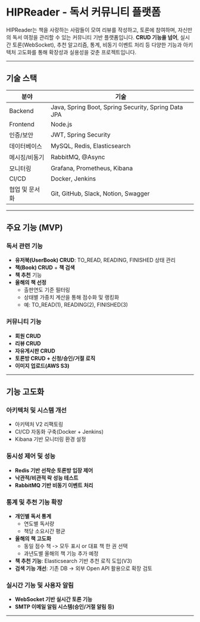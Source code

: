 # HIPReader - 독서 커뮤니티 플랫폼

HIPReader는 책을 사랑하는 사람들이 모여 리뷰를 작성하고, 토론에 참여하며, 자신만의 독서 여정을 관리할 수 있는 커뮤니티 기반 플랫폼입니다.
**CRUD 기능을 넘어**, 실시간 토론(WebSocket), 추천 알고리즘, 통계, 비동기 이벤트 처리 등 다양한 기능과 아키텍처 고도화를 통해 확장성과 실용성을 갖춘 프로젝트입니다.

---

## 기술 스택
|분야|기술|
|---|---|
|Backend| Java, Spring Boot, Spring Security, Spring Data JPA|
|Frontend| Node.js|
|인증/보안| JWT, Spring Security|
|데이터베이스| MySQL, Redis, Elasticsearch|
|메시징/비동기| RabbitMQ, @Async|
|모니터링| Grafana, Prometheus, Kibana|
|CI/CD| Docker, Jenkins|
|협업 및 문서화| Git, GitHub, Slack, Notion, Swagger|

---

## 주요 기능 (MVP)

### 독서 관련 기능
- **유저북(UserBook) CRUD**: TO_READ, READING, FINISHED 상태 관리
- **책(Book) CRUD** + **책 검색**
- **책 추천** 기능
- **올해의 책 선정**
  - 출판연도 기준 필터링
  - 상태별 가중치 계산을 통해 점수화 및 랭킹화
  - 예: TO_READ(1), READING(2), FINISHED(3)

### 커뮤니티 기능
- **회원 CRUD**
- **리뷰 CRUD**
- **자유게시판 CRUD**
- **토론방 CRUD + 신청/승인/거절 로직**
- **이미지 업로드(AWS S3)**

---

## 기능 고도화

### 아키텍처 및 시스템 개선
- 아키텍처 V2 리팩토링
- CI/CD 자동화 구축(Docker + Jenkins)
- Kibana 기반 모니터링 환경 설정

### 동시성 제어 및 성능
- **Redis 기반 선착순 토론방 입장 제어**
- **낙관적/비관적 락 성능 테스트**
- **RabbitMQ 기반 비동기 이벤트 처리**

### 통계 및 추천 기능 확장
- **개인별 독서 통계**
  - 연도별 독서량
  - 책당 소요시간 평균
- **올해의 책 고도화**
  - 동일 점수 책 -> 모두 표시 or 대표 책 한 권 선택
  - 과년도별 올해의 책 기능 추가 예정
- **책 추천 기능**: Elasticsearch 기반 추천 로직 도입(V3)
- **검색 기능 개선**: 기존 DB -> 외부 Open API 활용으로 확장 검토

### 실시간 기능 및 사용자 알림
- **WebSocket 기반 실시간 토론 기능**
- **SMTP 이메일 알림 시스템(승인/거절 알림 등)**

---

